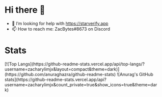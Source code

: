 <h1> Hi there 👋 </h1>

- 🤔 I’m looking for help with https://starverify.app
- 📫 How to reach me: ZacBytes#8673 on Discord

<h1> Stats </h1>
[![Top Langs](https://github-readme-stats.vercel.app/api/top-langs/?username=zacharylimjx&layout=compact&theme=dark)](https://github.com/anuraghazra/github-readme-stats)
![Anurag's GitHub stats](https://github-readme-stats.vercel.app/api?username=zacharylimjx&count_private=true&show_icons=true&theme=dark)
